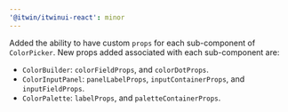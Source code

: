 ```yaml
---
'@itwin/itwinui-react': minor
---
```


Added the ability to have custom `props` for each sub-component of `ColorPicker`.
New props added associated with each sub-component are: 
- `ColorBuilder`: `colorFieldProps`, and `colorDotProps`.
- `ColorInputPanel`: `panelLabelProps`, `inputContainerProps`, and `inputFieldProps`.
- `ColorPalette`: `labelProps`, and `paletteContainerProps`.
